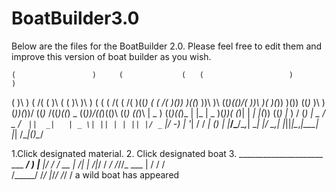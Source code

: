 # BoatBuilder3.0
Below are the files for the BoatBuilder 2.0. Please feel free to edit them and improve this version of boat builder as you wish. 

    (                 )     (             (   (                   )       ) 
 ( )\          )  ( /(   ( )\    (   (   )\  )\ )   (   (     ( /(    ( /( 
 )((_)  (   ( /(  )\())  )((_)  ))\  )\ ((_)(()/(  ))\  )(    )(_))   )\())
((_)_   )\  )(_))(_))/  ((_)_  /((_)((_) _   ((_))/((_)(()\  ((_)    ((_)\ 
 | _ ) ((_)((_)_ | |_    | _ )(_))(  (_)| |  _| |(_))   ((_) |_  )   /  (_)
 | _ \/ _ \/ _` ||  _|   | _ \| || | | || |/ _` |/ -_) | '_|  / /  _| () | 
 |___/\___/\__,_| \__|   |___/ \_,_| |_||_|\__,_|\___| |_|   /___|(_)\__/  
 

1.Click designated material.
2. Click designated boat
3. _____________________  ___
___/  __)__    |__   |/  /
__/  __ |_  /| |_  /|_/ / 
_/  /_//_  ___ |  /  / /  
/_____/ /_/  |_/_/  /_/   /
                           a wild boat has appeared
	                                                                 
